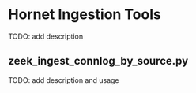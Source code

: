 # Hornet Ingestion Tools

TODO: add description

## zeek_ingest_connlog_by_source.py

TODO: add description and usage
